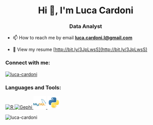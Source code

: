 <h1 align="center">Hi 👋, I'm Luca Cardoni</h1>
<h3 align="center">Data Analyst</h3>

- 📫 How to reach me by email **luca.cardoni.l@gmail.com**

- 📄 View my resume [http://bit.ly/3JpLwsS](http://bit.ly/3JpLwsS)

<h3 align="left">Connect with me:</h3>
<p align="left">
<a href="https://linkedin.com/in/luca-cardoni" target="blank"><img align="center" src="https://raw.githubusercontent.com/rahuldkjain/github-profile-readme-generator/master/src/images/icons/Social/linked-in-alt.svg" alt="luca-cardoni" height="30" width="40" /></a>
</p>


<h3 align="left">Languages and Tools:</h3>

<p align="left"> <a href="https://www.r-project.org/" target="_blank" rel="noreferrer"> <img src="https://www.r-project.org/logo/Rlogo.svg" alt="R" width="40" height="40"/> </a>
  <a href="https://gephi.org/" target="_blank" rel="noreferrer"> <img src="https://gephi.org/gephi-logo.svg" alt="Gephi" width="40" height="40"/> </a>
  <a href="https://www.mysql.com/" target="_blank" rel="noreferrer"> <img src="https://raw.githubusercontent.com/devicons/devicon/master/icons/mysql/mysql-original-wordmark.svg" alt="MySQL" width="40" height="40"/> </a>
  <a href="https://www.python.org" target="_blank" rel="noreferrer"> <img src="https://raw.githubusercontent.com/devicons/devicon/master/icons/python/python-original.svg" alt="Python" width="40" height="40"/> </a> </p>

<p><img align="center" src="https://github-readme-stats.vercel.app/api/top-langs?username=luca-cardoni&show_icons=true&locale=en&layout=compact" alt="luca-cardoni" /></p>
